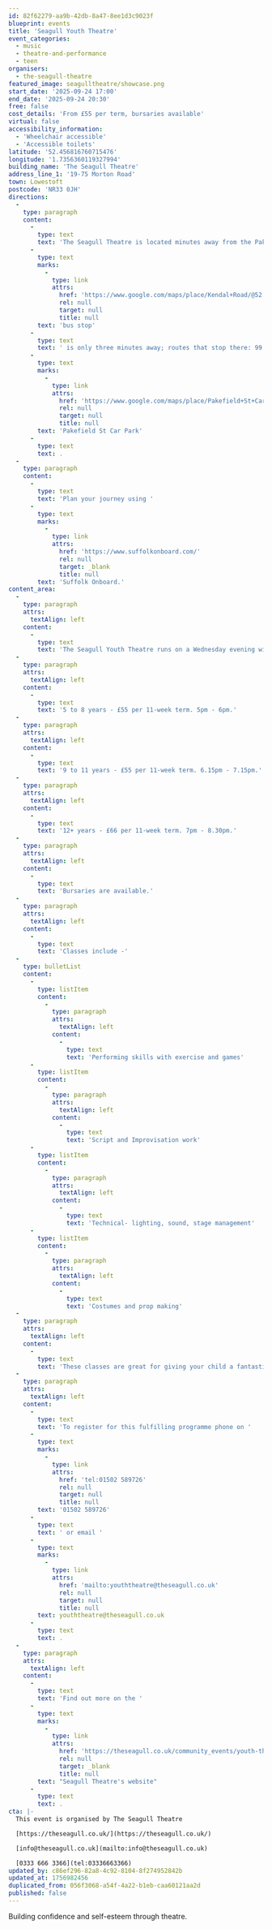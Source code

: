 ```yaml
---
id: 82f62279-aa9b-42db-8a47-8ee1d3c9023f
blueprint: events
title: 'Seagull Youth Theatre'
event_categories:
  - music
  - theatre-and-performance
  - teen
organisers:
  - the-seagull-theatre
featured_image: seagulltheatre/showcase.png
start_date: '2025-09-24 17:00'
end_date: '2025-09-24 20:30'
free: false
cost_details: 'From £55 per term, bursaries available'
virtual: false
accessibility_information:
  - 'Wheelchair accessible'
  - 'Accessible toilets'
latitude: '52.456816760715476'
longitude: '1.7356360119327994'
building_name: 'The Seagull Theatre'
address_line_1: '19-75 Morton Road'
town: Lowestoft
postcode: 'NR33 0JH'
directions:
  -
    type: paragraph
    content:
      -
        type: text
        text: 'The Seagull Theatre is located minutes away from the Pakefield Beach. The nearest '
      -
        type: text
        marks:
          -
            type: link
            attrs:
              href: 'https://www.google.com/maps/place/Kendal+Road/@52.4576983,1.7353206,19.01z/data=!4m23!1m16!4m15!1m6!1m2!1s0x47da1a4971b973c9:0x2c84b33fec5a721b!2sKendal+Road,+Lowestoft+NR33+0PD!2m2!1d1.7355958!2d52.4583896!1m6!1m2!1s0x47da1a4994894eb3:0x507aba8852d97178!2sThe+Seagull,+19-75+Morton+Rd,+Pakefield,+Lowestoft+NR33+0JH!2m2!1d1.7356033!2d52.4566925!3e2!3m5!1s0x47da1a497726cb69:0xa3de9b97c36f9552!8m2!3d52.458103!4d1.735413!16s%2Fg%2F1q67ckbl6'
              rel: null
              target: null
              title: null
        text: 'bus stop'
      -
        type: text
        text: ' is only three minutes away; routes that stop there: 99 Coastal Clipper, X2 Coastlink, 902 and X21 Coastlink. The closest parking is '
      -
        type: text
        marks:
          -
            type: link
            attrs:
              href: 'https://www.google.com/maps/place/Pakefield+St+Car+Park/@52.4572396,1.7325911,17.25z/data=!4m23!1m16!4m15!1m6!1m2!1s0x47da1a4971b973c9:0x2c84b33fec5a721b!2sKendal+Road,+Lowestoft+NR33+0PD!2m2!1d1.7355958!2d52.4583896!1m6!1m2!1s0x47da1a4994894eb3:0x507aba8852d97178!2sThe+Seagull,+19-75+Morton+Rd,+Pakefield,+Lowestoft+NR33+0JH!2m2!1d1.7356033!2d52.4566925!3e2!3m5!1s0x47da1b5e1c31d843:0x69c464699df856ce!8m2!3d52.4557954!4d1.7376769!16s%2Fg%2F11frs3mqjx'
              rel: null
              target: null
              title: null
        text: 'Pakefield St Car Park'
      -
        type: text
        text: .
  -
    type: paragraph
    content:
      -
        type: text
        text: 'Plan your journey using '
      -
        type: text
        marks:
          -
            type: link
            attrs:
              href: 'https://www.suffolkonboard.com/'
              rel: null
              target: _blank
              title: null
        text: 'Suffolk Onboard.'
content_area:
  -
    type: paragraph
    attrs:
      textAlign: left
    content:
      -
        type: text
        text: 'The Seagull Youth Theatre runs on a Wednesday evening with three different age groups, '
  -
    type: paragraph
    attrs:
      textAlign: left
    content:
      -
        type: text
        text: '5 to 8 years - £55 per 11-week term. 5pm - 6pm.'
  -
    type: paragraph
    attrs:
      textAlign: left
    content:
      -
        type: text
        text: '9 to 11 years - £55 per 11-week term. 6.15pm - 7.15pm.'
  -
    type: paragraph
    attrs:
      textAlign: left
    content:
      -
        type: text
        text: '12+ years - £66 per 11-week term. 7pm - 8.30pm.'
  -
    type: paragraph
    attrs:
      textAlign: left
    content:
      -
        type: text
        text: 'Bursaries are available.'
  -
    type: paragraph
    attrs:
      textAlign: left
    content:
      -
        type: text
        text: 'Classes include -'
  -
    type: bulletList
    content:
      -
        type: listItem
        content:
          -
            type: paragraph
            attrs:
              textAlign: left
            content:
              -
                type: text
                text: 'Performing skills with exercise and games'
      -
        type: listItem
        content:
          -
            type: paragraph
            attrs:
              textAlign: left
            content:
              -
                type: text
                text: 'Script and Improvisation work'
      -
        type: listItem
        content:
          -
            type: paragraph
            attrs:
              textAlign: left
            content:
              -
                type: text
                text: 'Technical- lighting, sound, stage management'
      -
        type: listItem
        content:
          -
            type: paragraph
            attrs:
              textAlign: left
            content:
              -
                type: text
                text: 'Costumes and prop making'
  -
    type: paragraph
    attrs:
      textAlign: left
    content:
      -
        type: text
        text: 'These classes are great for giving your child a fantastic all-round experience in all disciplines of performing whilst helping them to develop and grow in self-confidence.'
  -
    type: paragraph
    attrs:
      textAlign: left
    content:
      -
        type: text
        text: 'To register for this fulfilling programme phone on '
      -
        type: text
        marks:
          -
            type: link
            attrs:
              href: 'tel:01502 589726'
              rel: null
              target: null
              title: null
        text: '01502 589726'
      -
        type: text
        text: ' or email '
      -
        type: text
        marks:
          -
            type: link
            attrs:
              href: 'mailto:youththeatre@theseagull.co.uk'
              rel: null
              target: null
              title: null
        text: youththeatre@theseagull.co.uk
      -
        type: text
        text: .
  -
    type: paragraph
    attrs:
      textAlign: left
    content:
      -
        type: text
        text: 'Find out more on the '
      -
        type: text
        marks:
          -
            type: link
            attrs:
              href: 'https://theseagull.co.uk/community_events/youth-theatre/'
              rel: null
              target: _blank
              title: null
        text: "Seagull Theatre's website"
      -
        type: text
        text: .
cta: |-
  This event is organised by The Seagull Theatre

  [https://theseagull.co.uk/](https://theseagull.co.uk/)

  [info@theseagull.co.uk](mailto:info@theseagull.co.uk)

  [0333 666 3366](tel:03336663366)
updated_by: c86ef296-82a8-4c92-8104-8f274952842b
updated_at: 1756982456
duplicated_from: 056f3068-a54f-4a22-b1eb-caa60121aa2d
published: false
---
```

Building confidence and self-esteem through theatre.